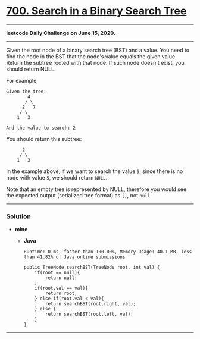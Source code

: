 # [700. Search in a Binary Search Tree](https://leetcode.com/problems/search-in-a-binary-search-tree/)

---

**leetcode Daily Challenge on June 15, 2020.**

---


Given the root node of a binary search tree (BST) and a value. You need to find the node in the BST that the node's value equals the given value. Return the subtree rooted with that node. If such node doesn't exist, you should return NULL.

For example, 

```
Given the tree:
        4
       / \
      2   7
     / \
    1   3

And the value to search: 2
```

You should return this subtree:
```
      2     
     / \   
    1   3
```

In the example above, if we want to search the value `5`, since there is no node with value `5`, we should return `NULL`.

Note that an empty tree is represented by NULL, therefore you would see the expected output (serialized tree format) as `[]`, not `null`.

---

### Solution
* **mine**
  * **Java**
  
    `Runtime: 0 ms, faster than 100.00%, Memory Usage: 40.1 MB, less than 41.82% of Java online submissions`
    ```
    public TreeNode searchBST(TreeNode root, int val) {
        if(root == null){
            return null;
        }
        if(root.val == val){
            return root;
        } else if(root.val < val){
            return searchBST(root.right, val);
        } else {
            return searchBST(root.left, val);
        }
    }
    ```

---
